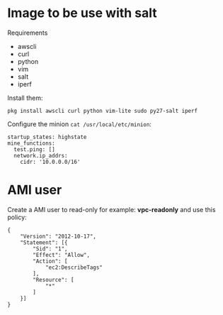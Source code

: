 # Image to be use with salt


Requirements

* awscli
* curl
* python
* vim
* salt
* iperf

Install them:

    pkg install awscli curl python vim-lite sudo py27-salt iperf


Configure the minion ``cat /usr/local/etc/minion``:

    startup_states: highstate
    mine_functions:
      test.ping: []
      network.ip_addrs:
        cidr: '10.0.0.0/16'

# AMI user
Create a AMI user to read-only for example: **vpc-readonly** and use this policy:

    {
        "Version": "2012-10-17",
        "Statement": [{
            "Sid": "1",
            "Effect": "Allow",
            "Action": [
                "ec2:DescribeTags"
            ],
            "Resource": [
                "*"
            ]
        }]
    }

